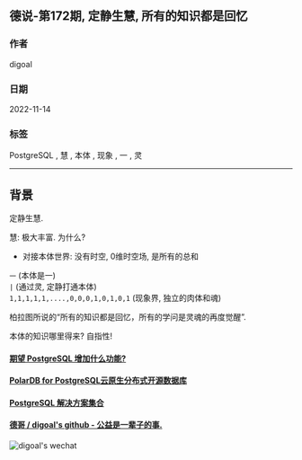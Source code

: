 ## 德说-第172期, 定静生慧, 所有的知识都是回忆     
          
### 作者          
digoal          
          
### 日期          
2022-11-14          
          
### 标签          
PostgreSQL , 慧 , 本体 , 现象 , 一 , 灵       
          
----          
          
## 背景  
定静生慧.   
  
慧: 极大丰富. 为什么?  
- 对接本体世界: 没有时空, 0维时空场, 是所有的总和     
  
  
`一`     (本体是一)      
`|`      (通过灵, 定静打通本体)     
`1,1,1,1,1,....,0,0,0,1,0,1,0,1`    (现象界, 独立的肉体和魂)     
   
柏拉图所说的“所有的知识都是回忆，所有的学问是灵魂的再度觉醒”.       
   
本体的知识哪里得来? 自指性!   
  
  
  
#### [期望 PostgreSQL 增加什么功能?](https://github.com/digoal/blog/issues/76 "269ac3d1c492e938c0191101c7238216")
  
  
#### [PolarDB for PostgreSQL云原生分布式开源数据库](https://github.com/ApsaraDB/PolarDB-for-PostgreSQL "57258f76c37864c6e6d23383d05714ea")
  
  
#### [PostgreSQL 解决方案集合](https://yq.aliyun.com/topic/118 "40cff096e9ed7122c512b35d8561d9c8")
  
  
#### [德哥 / digoal's github - 公益是一辈子的事.](https://github.com/digoal/blog/blob/master/README.md "22709685feb7cab07d30f30387f0a9ae")
  
  
![digoal's wechat](../pic/digoal_weixin.jpg "f7ad92eeba24523fd47a6e1a0e691b59")
  
